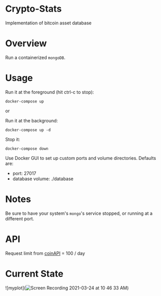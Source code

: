 # Crypto-Stats
Implementation of bitcoin asset database

# Overview
Run a containerized `mongoDB`.

# Usage

Run it at the foreground (hit ctrl-c to stop):
```
docker-compose up
```

or

Run it at the background:
```
docker-compose up -d
```

Stop it:
```
docker-compose down
```
Use Docker GUI to set up custom ports and volume directories. Defaults
are:
* port: 27017
* database volume: ./database

# Notes
Be sure to have your system's `mongo`'s service stopped, or running at a different port.

# API
Request limit from [coinAPI](https://rest.coinapi.io/v1/assets/BTC) = 100 / day

# Current State

![myplot](![Screen Recording 2021-03-24 at 10 46 33 AM](https://user-images.githubusercontent.com/63146477/112281271-8a643600-8c8e-11eb-9f6d-58ddce2b2783.gif))
